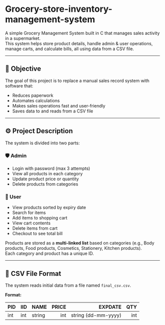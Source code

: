 # Grocery-store-inventory-management-system

A simple Grocery Management System built in C that manages sales activity in a supermarket.  
This system helps store product details, handle admin & user operations, manage carts, and calculate bills, all using data from a CSV file.

---

## 📌 **Objective**

The goal of this project is to replace a manual sales record system with software that:
- Reduces paperwork
- Automates calculations
- Makes sales operations fast and user-friendly
- Saves data to and reads from a CSV file

---

## ⚙️ **Project Description**

The system is divided into two parts:

### 🛡️ Admin
- Login with password (max 3 attempts)
- View all products in each category
- Update product price or quantity
- Delete products from categories

### 👤 User
- View products sorted by expiry date
- Search for items
- Add items to shopping cart
- View cart contents
- Delete items from cart
- Checkout to see total bill

Products are stored as a **multi-linked list** based on categories (e.g., Body products, Food products, Cosmetics, Stationery, Kitchen products).  
Each category and product has a unique ID.

---

## 📂 **CSV File Format**

The system reads initial data from a file named `final_csv.csv`.

**Format:**

| PID | IID | NAME | PRICE | EXPDATE | QTY |
|----|-----|------|------:|--------:|---:|
| int | int | string | int | string (dd-mm-yyyy) | int |


